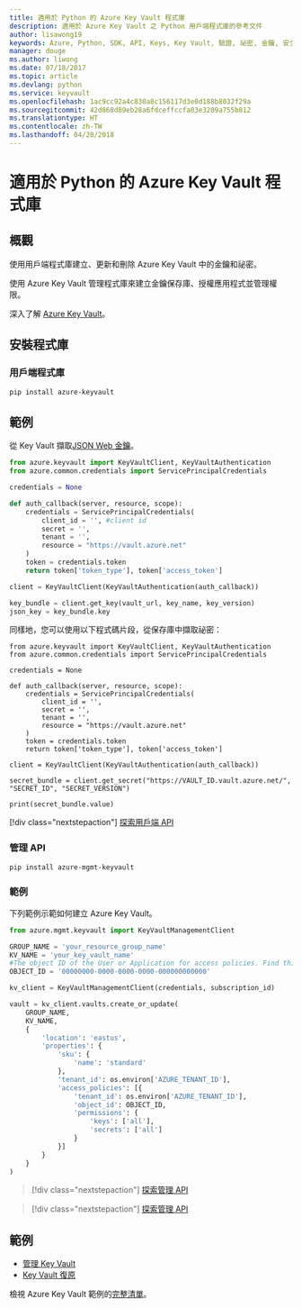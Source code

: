```yaml
---
title: 適用於 Python 的 Azure Key Vault 程式庫
description: 適用於 Azure Key Vault 之 Python 用戶端程式庫的參考文件
author: lisawong19
keywords: Azure, Python, SDK, API, Keys, Key Vault, 驗證, 祕密, 金鑰, 安全性
manager: douge
ms.author: liwong
ms.date: 07/18/2017
ms.topic: article
ms.devlang: python
ms.service: keyvault
ms.openlocfilehash: 1ac9cc92a4c830a8c156117d3e0d188b8032f29a
ms.sourcegitcommit: 42d868d89eb28a6fdceffccfa03e3209a755b812
ms.translationtype: HT
ms.contentlocale: zh-TW
ms.lasthandoff: 04/20/2018
---
```

# <a name="azure-key-vault-libraries-for-python"></a>適用於 Python 的 Azure Key Vault 程式庫

## <a name="overview"></a>概觀

使用用戶端程式庫建立、更新和刪除 Azure Key Vault 中的金鑰和祕密。

使用 Azure Key Vault 管理程式庫來建立金鑰保存庫、授權應用程式並管理權限。 

深入了解 [Azure Key Vault](/azure/key-vault/key-vault-whatis)。

## <a name="install-the-libraries"></a>安裝程式庫

### <a name="client-library"></a>用戶端程式庫

```bash
pip install azure-keyvault
```

## <a name="examples"></a>範例

從 Key Vault 擷取[JSON Web 金鑰](https://tools.ietf.org/html/draft-ietf-jose-json-web-key-18)。

```python
from azure.keyvault import KeyVaultClient, KeyVaultAuthentication
from azure.common.credentials import ServicePrincipalCredentials

credentials = None

def auth_callback(server, resource, scope):
    credentials = ServicePrincipalCredentials(
        client_id = '', #client id
        secret = '',
        tenant = '',
        resource = "https://vault.azure.net"
    )
    token = credentials.token
    return token['token_type'], token['access_token']

client = KeyVaultClient(KeyVaultAuthentication(auth_callback))

key_bundle = client.get_key(vault_url, key_name, key_version)
json_key = key_bundle.key
```

同樣地，您可以使用以下程式碼片段，從保存庫中擷取祕密：

```
from azure.keyvault import KeyVaultClient, KeyVaultAuthentication
from azure.common.credentials import ServicePrincipalCredentials

credentials = None

def auth_callback(server, resource, scope):
    credentials = ServicePrincipalCredentials(
        client_id = '',
        secret = '',
        tenant = '',
        resource = "https://vault.azure.net"
    )
    token = credentials.token
    return token['token_type'], token['access_token']

client = KeyVaultClient(KeyVaultAuthentication(auth_callback))

secret_bundle = client.get_secret("https://VAULT_ID.vault.azure.net/", "SECRET_ID", "SECRET_VERSION")

print(secret_bundle.value)
```

[!div class="nextstepaction"]
[探索用戶端 API](/python/api/overview/azure/keyvault/client)

### <a name="management-api"></a>管理 API

```bash
pip install azure-mgmt-keyvault
```

### <a name="example"></a>範例
下列範例示範如何建立 Azure Key Vault。 

```python
from azure.mgmt.keyvault import KeyVaultManagementClient

GROUP_NAME = 'your_resource_group_name'
KV_NAME = 'your_key_vault_name'
#The object ID of the User or Application for access policies. Find this number in the portal
OBJECT_ID = '00000000-0000-0000-0000-000000000000'

kv_client = KeyVaultManagementClient(credentials, subscription_id)

vault = kv_client.vaults.create_or_update(
    GROUP_NAME,
    KV_NAME,
    {
        'location': 'eastus',
        'properties': {
            'sku': {
                'name': 'standard'
            },
            'tenant_id': os.environ['AZURE_TENANT_ID'],
            'access_policies': [{
                'tenant_id': os.environ['AZURE_TENANT_ID'],
                'object_id': OBJECT_ID,
                'permissions': {
                    'keys': ['all'],
                    'secrets': ['all']
                }
            }]
        }
    }
)
```
> [!div class="nextstepaction"]
> [探索管理 API](/python/api/azure.mgmt.keyvault)

> [!div class="nextstepaction"]
> [探索管理 API](/python/api/overview/azure/keyvault/management)

## <a name="samples"></a>範例
* [管理 Key Vault][1] 
* [Key Vault 復原][2]

[1]: https://azure.microsoft.com/resources/samples/key-vault-python-manage/
[2]: https://azure.microsoft.com/resources/samples/key-vault-recovery-python/

檢視 Azure Key Vault 範例的[完整清單](https://azure.microsoft.com/resources/samples/?platform=python&term=key+vault)。 
